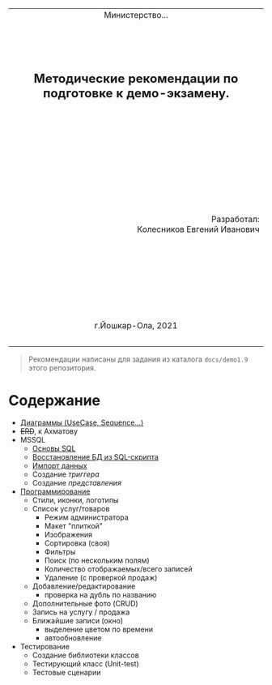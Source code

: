 <table style="width: 100%;">
  <tr>
    <td style="text-align: center; border: none;">
    Министерство...</td>
  </tr>
  <tr>
    <td style="text-align: center; border: none; height: 15em;"><h2>Методические рекомендации по подготовке к демо-экзамену.</h2></td>
  </tr>
  <tr>
    <td style="text-align: right; border: none; height: 20em;">
      Разработал:<br/>
      Колесников Евгений Иванович
    </td>
  </tr>
  <tr>
    <td style="text-align: center; border: none; height: 5em;">
    г.Йошкар-Ола, 2021</td>
  </tr>
</table>

<div style="page-break-after: always;"></div>

>Рекомендации написаны для задания из каталога `docs/demo1.9` этого репозитория.

# Содержание

* [Диаграммы (UseCase, Sequence...)](../articles/demo_uc.md)
* ~~ERD~~, к Ахматову
* MSSQL
    - [Основы SQL](../articles/demo_sql.md)
    + [Восстановление БД из SQL-скрипта](../articles/demo_restore_from_sql.md)
    + [Импорт данных](../articles/demo_import.md)
    - Создание *триггера*
    - Создание *представления*
* [Программирование](../articles/demo_program.md)
    * Стили, иконки, логотипы
    * Список услуг/товаров
        - Режим администратора
        - Макет "плиткой"
        - Изображения
        - Сортировка (своя)
        - Фильтры
        - Поиск (по нескольким полям)
        - Количество отображаемых/всего записей
        - Удаление (с проверкой продаж)
    * Добавление/редактирование 
        - проверка на дубль по названию
    * Дополнительные фото (CRUD)
    * Запись на услугу / продажа
    * Ближайшие записи (окно)
        - выделение цветом по времени
        - автообновление 
* Тестирование
    - Создание библиотеки классов
    - Тестирующий класс (Unit-test)
    - Тестовые сценарии